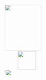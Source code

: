 &nbsp;&nbsp;&nbsp;&nbsp;&nbsp;&nbsp;&nbsp;&nbsp;&nbsp;&nbsp;&nbsp;&nbsp;&nbsp;&nbsp;&nbsp;&nbsp;&nbsp;&nbsp;&nbsp;&nbsp;&nbsp;&nbsp;&nbsp;&nbsp;&nbsp;&nbsp;&nbsp;&nbsp;&nbsp;&nbsp;&nbsp;&nbsp;&nbsp;&nbsp;&nbsp;&nbsp;&nbsp;&nbsp;&nbsp;&nbsp;&nbsp;&nbsp;&nbsp;&nbsp;&nbsp;&nbsp;&nbsp;&nbsp;&nbsp;&nbsp;&nbsp;&nbsp;&nbsp;&nbsp;&nbsp;&nbsp;&nbsp;&nbsp;&nbsp;&nbsp;&nbsp;&nbsp;&nbsp;&nbsp;&nbsp;&nbsp;&nbsp;&nbsp;&nbsp;&nbsp;&nbsp;&nbsp;<img src="https://i.giphy.com/media/v1.Y2lkPTc5MGI3NjExbTMzN3hzcDlzNDRtZWlpMXU5Ym1tc2ludWo1NWF4ZjdxaW52YXF5MyZlcD12MV9pbnRlcm5hbF9naWZfYnlfaWQmY3Q9cw/RNSL6ugO2Arll22BFK/giphy.gif" width="120" height="150">
&nbsp;&nbsp;&nbsp;&nbsp;&nbsp;&nbsp;&nbsp;&nbsp;&nbsp;&nbsp;&nbsp;&nbsp;&nbsp;&nbsp;&nbsp;&nbsp;&nbsp;&nbsp;&nbsp;&nbsp;&nbsp;&nbsp;&nbsp;&nbsp;&nbsp;&nbsp;&nbsp;&nbsp;&nbsp;&nbsp;&nbsp;&nbsp;&nbsp;&nbsp;&nbsp;&nbsp;&nbsp;&nbsp;&nbsp;&nbsp;&nbsp;&nbsp;&nbsp;&nbsp;&nbsp;&nbsp;&nbsp;&nbsp;&nbsp;&nbsp;&nbsp;&nbsp;&nbsp;&nbsp;&nbsp;&nbsp;&nbsp;&nbsp;&nbsp;&nbsp;&nbsp;&nbsp;&nbsp;&nbsp;&nbsp;&nbsp;&nbsp;&nbsp;&nbsp;&nbsp;&nbsp;&nbsp;&nbsp;&nbsp;&nbsp;&nbsp;&nbsp;&nbsp;&nbsp;&nbsp;&nbsp;&nbsp;&nbsp;<a href="https://www.instagram.com/anantha_krishna7?igsh=Yzk4cGwyMHlhajh2"><img src="https://i.giphy.com/media/v1.Y2lkPTc5MGI3NjExaTNwMmRnYWFjY3RqOXI3eWN1OWJ3amF5eGRsY3E4ZDJyMTZudm85OCZlcD12MV9pbnRlcm5hbF9naWZfYnlfaWQmY3Q9dHM/PsD1M7EciTMD3Rs1gh/giphy.gif" width="60" height="60"></a>
&nbsp;&nbsp;&nbsp;&nbsp;&nbsp;&nbsp;&nbsp;&nbsp;&nbsp;&nbsp;&nbsp;&nbsp;&nbsp;&nbsp;&nbsp;&nbsp;&nbsp;&nbsp;&nbsp;&nbsp;&nbsp;&nbsp;&nbsp;&nbsp;&nbsp;&nbsp;&nbsp;&nbsp;&nbsp;&nbsp;&nbsp;&nbsp;&nbsp;&nbsp;&nbsp;&nbsp;&nbsp;&nbsp;&nbsp;&nbsp;&nbsp;&nbsp;&nbsp;&nbsp;&nbsp;&nbsp;&nbsp;&nbsp;&nbsp;&nbsp;&nbsp;&nbsp;&nbsp;&nbsp;&nbsp;&nbsp;&nbsp;&nbsp;&nbsp;&nbsp;&nbsp;&nbsp;&nbsp;&nbsp;&nbsp;&nbsp;&nbsp;&nbsp;&nbsp;&nbsp;&nbsp;&nbsp;
 <image src="contributions.svg"> 



